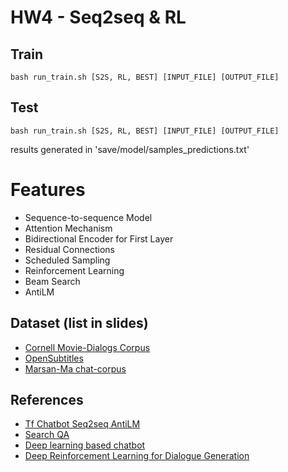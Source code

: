 # HW4 - Seq2seq & RL

## Train
```
bash run_train.sh [S2S, RL, BEST] [INPUT_FILE] [OUTPUT_FILE]
```
## Test
```
bash run_train.sh [S2S, RL, BEST] [INPUT_FILE] [OUTPUT_FILE]
```
results generated in 'save/model/samples_predictions.txt'

# Features
- Sequence-to-sequence Model
- Attention Mechanism
- Bidirectional Encoder for First Layer
- Residual Connections
- Scheduled Sampling
- Reinforcement Learning
- Beam Search
- AntiLM

## Dataset (list in slides)
- [Cornell Movie-Dialogs Corpus][CMDS]
- [OpenSubtitles][OS]
- [Marsan-Ma chat-corpus][MMCC]

## References
- [Tf Chatbot Seq2seq AntiLM][MM]
- [Search QA][SQA]
- [Deep learning based chatbot][DLBC]
- [Deep Reinforcement Learning for Dialogue Generation][DRLDG]

[MM]:https://github.com/Marsan-Ma/tf_chatbot_seq2seq_antilm
[slide]: https://docs.google.com/presentation/d/1e-9a7MmHDi1OfXrSFh_NOuyXjK2cN640JcZ5D08MBEk/edit#slide=id.g1efeb48205_0_0
[CMDS]: https://www.cs.cornell.edu/~cristian/Cornell_Movie-Dialogs_Corpus.html
[OS]: http://opus.lingfil.uu.se/OpenSubtitles.php
[MMCC]: https://github.com/Marsan-Ma/chat_corpus
[CBC]: https://github.com/gunthercox/chatterbot-corpus/tree/master/chatterbot_corpus/data
[CH]: http://talkbank.org/access/CABank/CallHome/eng.html
[SQA]: https://github.com/nyu-dl/SearchQA
[DLBC]: https://github.com/Conchylicultor/DeepQA
[DRLDG]: https://github.com/liuyuemaicha/Deep-Reinforcement-Learning-for-Dialogue-Generation-in-tensorflow
